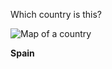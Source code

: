 Which country is this?

![Map of a country](images/EU-Spain_(orthographic_projection).svg)
<!--question-->
**Spain**